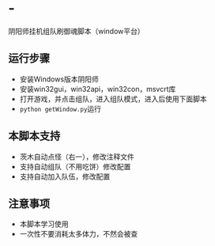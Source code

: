 # -
阴阳师挂机组队刷御魂脚本（window平台）
## 运行步骤
- 安装Windows版本阴阳师
- 安装win32gui，win32api，win32con，msvcrt库
- 打开游戏，并点击组队，进入组队模式，进入后使用下面脚本
- ``python getWindow.py``运行
## 本脚本支持
- 茨木自动点怪（右一），修改注释文件
- 支持自动组队（不用吃饼）修改配置
- 支持自动加入队伍，修改配置
## 注意事项
- 本脚本学习使用
- 一次性不要消耗太多体力，不然会被查